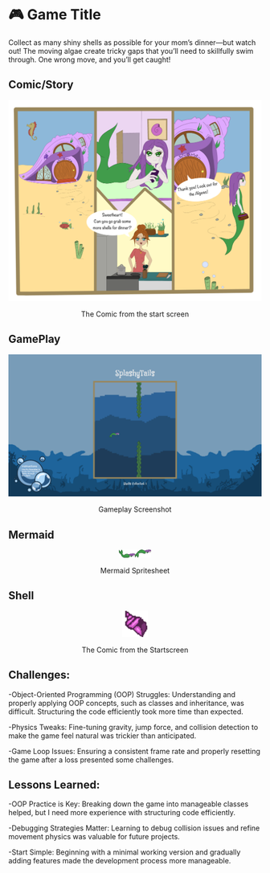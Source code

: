 # 🎮 **Game Title** 

Collect as many shiny shells as possible for your mom’s dinner—but watch out! The moving algae create tricky gaps that you’ll need to skillfully swim through. One wrong move, and you’ll get caught!

## Comic/Story
<div style="text-align: center;">
  <img src="ComicStartscreen.png" alt="Comic" width="600">
  <p>The Comic from the start screen</p>
</div>

## GamePlay
<div style="text-align: center;">
  <img src="Toth_Laetitia_02.png" alt="Gameplay Screenshot" width="600">
  <p>Gameplay Screenshot</p>
</div>

## Mermaid
<div style="text-align: center;">
  <img src="MermaidSprites.png" alt="Mermaid Spritesheet" width="64">
  <p>Mermaid Spritesheet</p>
</div>

## Shell
<div style="text-align: center;">
  <img src="Shell.png" alt="Shell" width="52">
  <p>The Comic from the Startscreen</p>
</div>



## Challenges:
   -Object-Oriented Programming (OOP) Struggles: Understanding and properly applying OOP concepts, such as classes and inheritance, was difficult. Structuring the code efficiently took more time than expected.
    
  -Physics Tweaks: Fine-tuning gravity, jump force, and collision detection to make the game feel natural was trickier than anticipated.
  
  -Game Loop Issues: Ensuring a consistent frame rate and properly resetting the game after a loss presented some challenges.
   

## Lessons Learned:

  -OOP Practice is Key: Breaking down the game into manageable classes helped, but I need more experience with structuring code efficiently.
  
  -Debugging Strategies Matter: Learning to debug collision issues and refine movement physics was valuable for future projects.
  
  -Start Simple: Beginning with a minimal working version and gradually adding features made the development process more manageable.

